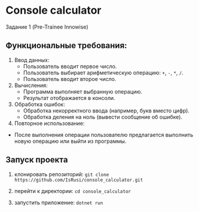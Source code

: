 # Console calculator
Задание 1 (Pre-Trainee Innowise)

## Функциональные требования:
1. Ввод данных:
    - Пользователь вводит первое число.
    - Пользователь выбирает арифметическую операцию: `+`, `-`, `*`, `/`.
    - Пользователь вводит второе число.
2. Вычисления:
    - Программа выполняет выбранную операцию.
    - Результат отображается в консоли.
3. Обработка ошибок:
    - Обработка некорректного ввода (например, букв вместо цифр).
    - Обработка деления на ноль (вывести сообщение об ошибке).
4. Повторное использование: 
  - После выполнения операции пользователю предлагается выполнить новую операцию или выйти из программы.
## Запуск проекта
1. клонировать репозиторий:
`git clone https://github.com/IsRusi/console_calculator.git`

2. перейти к директории:
`cd console_calculator`

3. запустить приложение:
`dotnet run`
